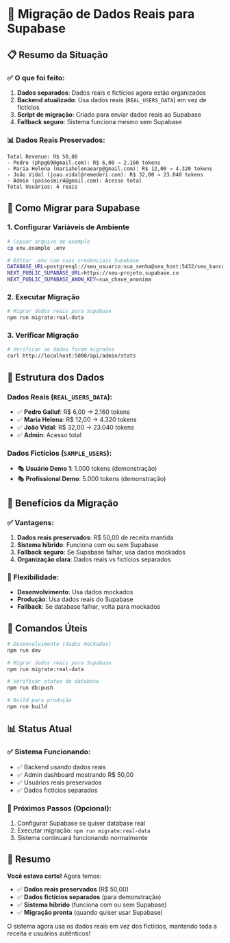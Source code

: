 # 🚀 Migração de Dados Reais para Supabase

## 📋 Resumo da Situação

### ✅ **O que foi feito:**
1. **Dados separados**: Dados reais e fictícios agora estão organizados
2. **Backend atualizado**: Usa dados reais (`REAL_USERS_DATA`) em vez de fictícios
3. **Script de migração**: Criado para enviar dados reais ao Supabase
4. **Fallback seguro**: Sistema funciona mesmo sem Supabase

### 📊 **Dados Reais Preservados:**
```
Total Revenue: R$ 50,00
- Pedro (phpg69@gmail.com): R$ 6,00 → 2.160 tokens
- Maria Helena (mariahelenaearp@gmail.com): R$ 12,00 → 4.320 tokens  
- João Vidal (joao.vidal@remederi.com): R$ 32,00 → 23.040 tokens
- Admin (passosmir4@gmail.com): Acesso total
Total Usuários: 4 reais
```

## 🔧 Como Migrar para Supabase

### **1. Configurar Variáveis de Ambiente**
```bash
# Copiar arquivo de exemplo
cp env.example .env

# Editar .env com suas credenciais Supabase
DATABASE_URL=postgresql://seu_usuario:sua_senha@seu_host:5432/seu_banco
NEXT_PUBLIC_SUPABASE_URL=https://seu-projeto.supabase.co
NEXT_PUBLIC_SUPABASE_ANON_KEY=sua_chave_anonima
```

### **2. Executar Migração**
```bash
# Migrar dados reais para Supabase
npm run migrate:real-data
```

### **3. Verificar Migração**
```bash
# Verificar se dados foram migrados
curl http://localhost:5000/api/admin/stats
```

## 📁 Estrutura dos Dados

### **Dados Reais (`REAL_USERS_DATA`):**
- ✅ **Pedro Galluf**: R$ 6,00 → 2.160 tokens
- ✅ **Maria Helena**: R$ 12,00 → 4.320 tokens  
- ✅ **João Vidal**: R$ 32,00 → 23.040 tokens
- ✅ **Admin**: Acesso total

### **Dados Fictícios (`SAMPLE_USERS`):**
- 🎭 **Usuário Demo 1**: 1.000 tokens (demonstração)
- 🎭 **Profissional Demo**: 5.000 tokens (demonstração)

## 🎯 Benefícios da Migração

### **✅ Vantagens:**
1. **Dados reais preservados**: R$ 50,00 de receita mantida
2. **Sistema híbrido**: Funciona com ou sem Supabase
3. **Fallback seguro**: Se Supabase falhar, usa dados mockados
4. **Organização clara**: Dados reais vs fictícios separados

### **🔧 Flexibilidade:**
- **Desenvolvimento**: Usa dados mockados
- **Produção**: Usa dados reais do Supabase
- **Fallback**: Se database falhar, volta para mockados

## 🚀 Comandos Úteis

```bash
# Desenvolvimento (dados mockados)
npm run dev

# Migrar dados reais para Supabase
npm run migrate:real-data

# Verificar status do database
npm run db:push

# Build para produção
npm run build
```

## 📊 Status Atual

### **✅ Sistema Funcionando:**
- ✅ Backend usando dados reais
- ✅ Admin dashboard mostrando R$ 50,00
- ✅ Usuários reais preservados
- ✅ Dados fictícios separados

### **🔧 Próximos Passos (Opcional):**
1. Configurar Supabase se quiser database real
2. Executar migração: `npm run migrate:real-data`
3. Sistema continuará funcionando normalmente

## 🎉 Resumo

**Você estava certo!** Agora temos:
- ✅ **Dados reais preservados** (R$ 50,00)
- ✅ **Dados fictícios separados** (para demonstração)
- ✅ **Sistema híbrido** (funciona com ou sem Supabase)
- ✅ **Migração pronta** (quando quiser usar Supabase)

O sistema agora usa os dados reais em vez dos fictícios, mantendo toda a receita e usuários autênticos! 
